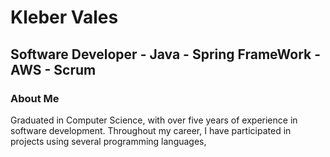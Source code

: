 # Kleber Vales
## Software Developer - Java - Spring FrameWork - AWS - Scrum

### About Me

Graduated in Computer Science, with over five years of experience in software development. Throughout my career, I have participated in projects using several programming languages, 

 




